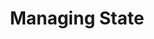 ---
layout: default
title: Managing State
parent: UI Architecture
grand_parent: Jetpack Compose
has_children: true
nav_order: 4
---